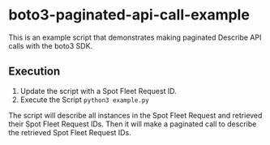 # boto3-paginated-api-call-example

This is an example script that demonstrates making paginated Describe API calls with the boto3 SDK. 

## Execution

1. Update the script with a Spot Fleet Request ID.
2. Execute the Script `python3 example.py`

The script will describe all instances in the Spot Fleet Request and retrieved their Spot Fleet Request IDs. Then it will make a paginated call to describe the retrieved Spot Fleet Request IDs.